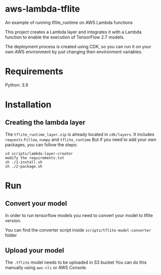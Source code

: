 # aws-lambda-tflite
An example of running tflite_runtime on AWS Lambda functions

This project creates a Lambda layer and integrates it with a Lambda function to enable the execution of TensorFlow 2.7 models.

The deployment process is created using CDK, so you can run it on your own AWS environment by just changing then environment variables.

# Requirements

Python: 3.9

# Installation

## Creating the lambda layer

The `tflite_runtime_layer.zip` is already located in `cdk/layers`. It includes `requests` `Pillow`, `numpy` and `tflite_runtime` But if you need to add your own packages, you can follow the steps:

```
cd scripts/lambda-layer-creator
modify the requirements.txt
sh ./1-install.sh
sh ./2-package.sh
```

# Run

## Convert your model
In order to run tensorflow models you need to convert your model to tflite version.

You can find the converter script inside `scripts/tflite-model-converter` folder


## Upload your model
The `.tflite` model needs to be uploaded in S3 bucket
You can do this manually using `aws-cli` or AWS Console.